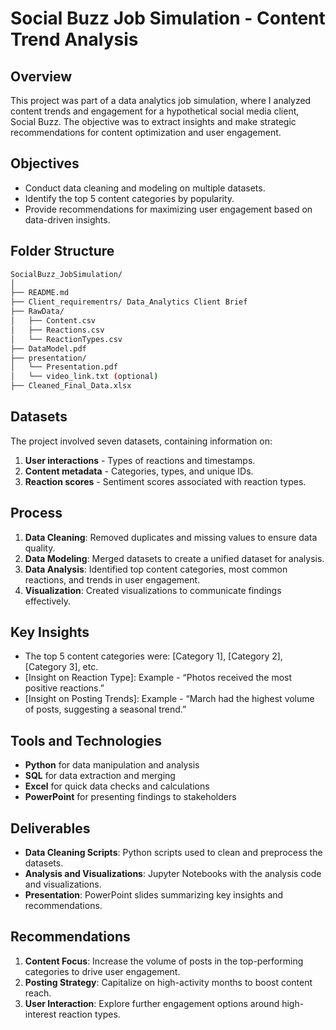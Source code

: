 # Social Buzz Job Simulation - Content Trend Analysis

## Overview
This project was part of a data analytics job simulation, where I analyzed content trends and engagement for a hypothetical social media client, Social Buzz. The objective was to extract insights and make strategic recommendations for content optimization and user engagement.

## Objectives
- Conduct data cleaning and modeling on multiple datasets.
- Identify the top 5 content categories by popularity.
- Provide recommendations for maximizing user engagement based on data-driven insights.

## Folder Structure
```bash
SocialBuzz_JobSimulation/
│
├── README.md
├── Client_requirementrs/ Data_Analytics Client Brief
├── RawData/
│   ├── Content.csv
│   ├── Reactions.csv
│   └── ReactionTypes.csv
├── DataModel.pdf
├── presentation/
│   └── Presentation.pdf
│   └── video_link.txt (optional)
├── Cleaned_Final_Data.xlsx
```

## Datasets
The project involved seven datasets, containing information on:
1. **User interactions** - Types of reactions and timestamps.
2. **Content metadata** - Categories, types, and unique IDs.
3. **Reaction scores** - Sentiment scores associated with reaction types.

## Process
1. **Data Cleaning**: Removed duplicates and missing values to ensure data quality.
2. **Data Modeling**: Merged datasets to create a unified dataset for analysis.
3. **Data Analysis**: Identified top content categories, most common reactions, and trends in user engagement.
4. **Visualization**: Created visualizations to communicate findings effectively.

## Key Insights
- The top 5 content categories were: [Category 1], [Category 2], [Category 3], etc.
- [Insight on Reaction Type]: Example - “Photos received the most positive reactions.”
- [Insight on Posting Trends]: Example - “March had the highest volume of posts, suggesting a seasonal trend.”

## Tools and Technologies
- **Python** for data manipulation and analysis
- **SQL** for data extraction and merging
- **Excel** for quick data checks and calculations
- **PowerPoint** for presenting findings to stakeholders

## Deliverables
- **Data Cleaning Scripts**: Python scripts used to clean and preprocess the datasets.
- **Analysis and Visualizations**: Jupyter Notebooks with the analysis code and visualizations.
- **Presentation**: PowerPoint slides summarizing key insights and recommendations.

## Recommendations
1. **Content Focus**: Increase the volume of posts in the top-performing categories to drive user engagement.
2. **Posting Strategy**: Capitalize on high-activity months to boost content reach.
3. **User Interaction**: Explore further engagement options around high-interest reaction types.
